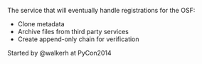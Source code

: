 The service that will eventually handle registrations for the OSF:

- Clone metadata
- Archive files from third party services
- Create append-only chain for verification

Started by @walkerh at PyCon2014
